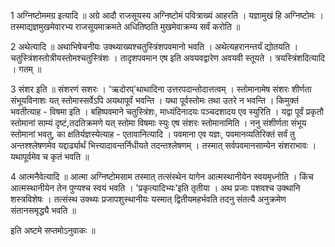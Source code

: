 

  
1 अग्निष्टोममग्र इत्यादि ॥ अग्रे आदौ राजसूयस्य अग्निष्टोमं पवित्राख्यं आहरति । यज्ञामुखं हि अग्निष्टोमः । तस्माद्यज्ञमुखमेवारभ्य राजसूयमाक्रमते अधितिष्ठति मुखमेवाक्रम्य सर्वं करोति ॥

2 अथेत्यादि ॥ अथाभिषेचनीयः उक्थ्याख्यश्चतुस्त्रिंशपवमानो भवति । अथेत्यहरानन्तर्यं द्योतयति । चतुस्त्रिंशस्तोत्रीयस्तोमश्चतुस्त्रिंशः । तादृशपवमान एष इति अवयवद्वारेण अवयवी स्तूयते । त्रयस्त्रिंशदित्यादि । गतम् ॥

3 संशर इति ॥ संशरणं सशरः । 'ऋदोरप्'थाथादिना उत्तरपदान्तोदात्तत्वम् । स्तोमानामेष संशरः शीर्णता संभूयविनाशः यत् स्तोमास्सर्वेऽपि अयथापूर्वं भवन्ति । यथा पूर्वस्तोमः तथा उतरे न भवन्ति । किमुक्तं भवतीत्याह - विषमा इति । बहिष्पवमाने चतुस्त्रिंशः, माध्यंदिनादयः पञ्चदशादय एव स्युरिति । यद्वा पूर्वं प्रकृतौ स्तोमानां साम्यं दृष्टं,तदतिक्रमणे यत् स्तोमा विषमाः स्युः एष संशरः स्तोमानामिति । ननु संशीर्णता संभूय स्तोमानां भवतु, का क्षतिर्यज्ञस्येत्याह - एतावानित्यादि । पवमाना एव यज्ञः, पवमानव्यतिरिक्तं सर्वं तु अन्तश्श्लेषणमेव यद्दार्ढ्यार्थं भित्त्यादावन्तर्निधीयते तदन्तश्लेषणम् । तस्मात् सर्वपवमानसाम्येन संशराभावः । यथापूर्वमेव च कृतं भवति ॥

4 आत्मनैवेत्यादि ॥ आत्मा अग्निष्टोमसाम तस्मात् तत्संस्थेन यागेन आत्मस्थानीयेन स्वयमृध्नोति । किंच आत्मस्थानीयेन तेन पुण्यश्च स्वयं भवति । 'प्रकृत्यादिभ्यः'इति तृतीया । अथ प्रजाः पशवश्च उक्थानि शस्त्रविशेषः । तत्संस्थ उक्थ्यः प्रजापशुस्थानीयः यस्मात् द्वितीयमहर्भवति तदनु संतत्यै अनुक्रमेण संतानसमृद्ध्यै भवति ॥

इति अष्टमे सप्तमोऽनुवाकः ॥  
